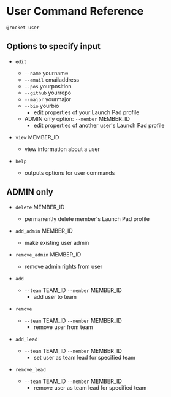 # User Command Reference

`@rocket user`

## Options to specify input

* `edit`
  * `--name` yourname
  * `--email` emailaddress
  * `--pos` yourposition
  * `--github` yourrepo
  * `--major` yourmajor
  * `--bio` yourbio
    * edit properties of your Launch Pad profile
  * ADMIN only option: `--member` MEMBER_ID
    * edit properties of another user's Launch Pad profile

* `view` MEMBER_ID
  * view information about a user

* `help`
  * outputs options for user commands

## ADMIN only

* `delete` MEMBER_ID
  * permanently delete member's Launch Pad profile

* `add_admin` MEMBER_ID
  * make existing user admin

* `remove_admin` MEMBER_ID
  * remove admin rights from user

* `add`
  * `--team` TEAM_ID `--member` MEMBER_ID
    * add user to team

* `remove`
  * `--team` TEAM_ID `--member` MEMBER_ID
    * remove user from team

* `add_lead`
  * `--team` TEAM_ID `--member` MEMBER_ID
    * set user as team lead for specified team

* `remove_lead`
  * `--team` TEAM_ID `--member` MEMBER_ID
    * remove user as team lead for specified team